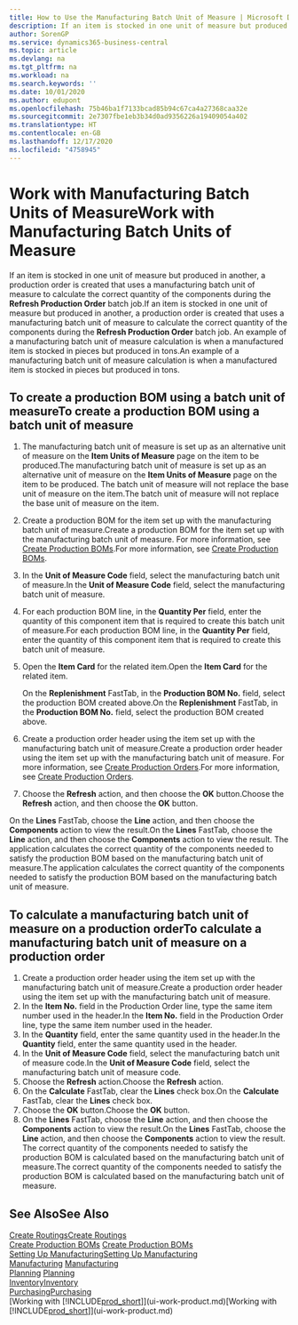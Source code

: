 ```yaml
---
title: How to Use the Manufacturing Batch Unit of Measure | Microsoft Docs
description: If an item is stocked in one unit of measure but produced in another, then the production order must be use a manufacturing batch unit of measure to calculate the correct quantity of components. An example of a manufacturing batch unit of measure calculation is when a manufactured item is stocked in pieces but produced in tons.
author: SorenGP
ms.service: dynamics365-business-central
ms.topic: article
ms.devlang: na
ms.tgt_pltfrm: na
ms.workload: na
ms.search.keywords: ''
ms.date: 10/01/2020
ms.author: edupont
ms.openlocfilehash: 75b46ba1f7133bcad85b94c67ca4a27368caa32e
ms.sourcegitcommit: 2e7307fbe1eb3b34d0ad9356226a19409054a402
ms.translationtype: HT
ms.contentlocale: en-GB
ms.lasthandoff: 12/17/2020
ms.locfileid: "4758945"
---
```

# <a name="work-with-manufacturing-batch-units-of-measure"></a><span data-ttu-id="46bab-104">Work with Manufacturing Batch Units of Measure</span><span class="sxs-lookup"><span data-stu-id="46bab-104">Work with Manufacturing Batch Units of Measure</span></span>
<span data-ttu-id="46bab-105">If an item is stocked in one unit of measure but produced in another, a production order is created that uses a manufacturing batch unit of measure to calculate the correct quantity of the components during the **Refresh Production Order** batch job.</span><span class="sxs-lookup"><span data-stu-id="46bab-105">If an item is stocked in one unit of measure but produced in another, a production order is created that uses a manufacturing batch unit of measure to calculate the correct quantity of the components during the **Refresh Production Order** batch job.</span></span> <span data-ttu-id="46bab-106">An example of a manufacturing batch unit of measure calculation is when a manufactured item is stocked in pieces but produced in tons.</span><span class="sxs-lookup"><span data-stu-id="46bab-106">An example of a manufacturing batch unit of measure calculation is when a manufactured item is stocked in pieces but produced in tons.</span></span>  

## <a name="to-create-a-production-bom-using-a-batch-unit-of-measure"></a><span data-ttu-id="46bab-107">To create a production BOM using a batch unit of measure</span><span class="sxs-lookup"><span data-stu-id="46bab-107">To create a production BOM using a batch unit of measure</span></span>  
1.  <span data-ttu-id="46bab-108">The manufacturing batch unit of measure is set up as an alternative unit of measure on the **Item Units of Measure** page on the item to be produced.</span><span class="sxs-lookup"><span data-stu-id="46bab-108">The manufacturing batch unit of measure is set up as an alternative unit of measure on the **Item Units of Measure** page on the item to be produced.</span></span> <span data-ttu-id="46bab-109">The batch unit of measure will not replace the base unit of measure on the item.</span><span class="sxs-lookup"><span data-stu-id="46bab-109">The batch unit of measure will not replace the base unit of measure on the item.</span></span>  
2.  <span data-ttu-id="46bab-110">Create a production BOM for the item set up with the manufacturing batch unit of measure.</span><span class="sxs-lookup"><span data-stu-id="46bab-110">Create a production BOM for the item set up with the manufacturing batch unit of measure.</span></span> <span data-ttu-id="46bab-111">For more information, see [Create Production BOMs](production-how-to-create-production-boms.md).</span><span class="sxs-lookup"><span data-stu-id="46bab-111">For more information, see [Create Production BOMs](production-how-to-create-production-boms.md).</span></span>  
3.  <span data-ttu-id="46bab-112">In the **Unit of Measure Code** field, select the manufacturing batch unit of measure.</span><span class="sxs-lookup"><span data-stu-id="46bab-112">In the **Unit of Measure Code** field, select the manufacturing batch unit of measure.</span></span>  
4.  <span data-ttu-id="46bab-113">For each production BOM line, in the **Quantity Per** field, enter the quantity of this component item that is required to create this batch unit of measure.</span><span class="sxs-lookup"><span data-stu-id="46bab-113">For each production BOM line, in the **Quantity Per** field, enter the quantity of this component item that is required to create this batch unit of measure.</span></span>  
5.  <span data-ttu-id="46bab-114">Open the **Item Card** for the related item.</span><span class="sxs-lookup"><span data-stu-id="46bab-114">Open the **Item Card** for the related item.</span></span>  

    <span data-ttu-id="46bab-115">On the **Replenishment** FastTab, in the **Production BOM No.** field, select the production BOM created above.</span><span class="sxs-lookup"><span data-stu-id="46bab-115">On the **Replenishment** FastTab, in the **Production BOM No.** field, select the production BOM created above.</span></span>  
6.  <span data-ttu-id="46bab-116">Create a production order header using the item set up with the manufacturing batch unit of measure.</span><span class="sxs-lookup"><span data-stu-id="46bab-116">Create a production order header using the item set up with the manufacturing batch unit of measure.</span></span> <span data-ttu-id="46bab-117">For more information, see [Create Production Orders](production-how-to-create-production-orders.md).</span><span class="sxs-lookup"><span data-stu-id="46bab-117">For more information, see [Create Production Orders](production-how-to-create-production-orders.md).</span></span>  
7.  <span data-ttu-id="46bab-118">Choose the **Refresh** action, and then choose  the **OK** button.</span><span class="sxs-lookup"><span data-stu-id="46bab-118">Choose the **Refresh** action, and then choose  the **OK** button.</span></span>  

<span data-ttu-id="46bab-119">On the **Lines** FastTab, choose the **Line** action, and then choose the **Components** action to view the result.</span><span class="sxs-lookup"><span data-stu-id="46bab-119">On the **Lines** FastTab, choose the **Line** action, and then choose the **Components** action to view the result.</span></span> <span data-ttu-id="46bab-120">The application calculates the correct quantity of the components needed to satisfy the production BOM based on the manufacturing batch unit of measure.</span><span class="sxs-lookup"><span data-stu-id="46bab-120">The application calculates the correct quantity of the components needed to satisfy the production BOM based on the manufacturing batch unit of measure.</span></span>  

## <a name="to-calculate-a-manufacturing-batch-unit-of-measure-on-a-production-order"></a><span data-ttu-id="46bab-121">To calculate a manufacturing batch unit of measure on a production order</span><span class="sxs-lookup"><span data-stu-id="46bab-121">To calculate a manufacturing batch unit of measure on a production order</span></span>  
1.  <span data-ttu-id="46bab-122">Create a production order header using the item set up with the manufacturing batch unit of measure.</span><span class="sxs-lookup"><span data-stu-id="46bab-122">Create a production order header using the item set up with the manufacturing batch unit of measure.</span></span>  
2.  <span data-ttu-id="46bab-123">In the **Item No.** field in the Production Order line, type the same item number used in the header.</span><span class="sxs-lookup"><span data-stu-id="46bab-123">In the **Item No.** field in the Production Order line, type the same item number used in the header.</span></span>  
3.  <span data-ttu-id="46bab-124">In the **Quantity** field, enter the same quantity used in the header.</span><span class="sxs-lookup"><span data-stu-id="46bab-124">In the **Quantity** field, enter the same quantity used in the header.</span></span>  
4.  <span data-ttu-id="46bab-125">In the **Unit of Measure Code** field, select the manufacturing batch unit of measure code.</span><span class="sxs-lookup"><span data-stu-id="46bab-125">In the **Unit of Measure Code** field, select the manufacturing batch unit of measure code.</span></span>  
5.  <span data-ttu-id="46bab-126">Choose the **Refresh** action.</span><span class="sxs-lookup"><span data-stu-id="46bab-126">Choose the **Refresh** action.</span></span>
6.  <span data-ttu-id="46bab-127">On the **Calculate** FastTab, clear the **Lines** check box.</span><span class="sxs-lookup"><span data-stu-id="46bab-127">On the **Calculate** FastTab, clear the **Lines** check box.</span></span>  
7.  <span data-ttu-id="46bab-128">Choose the **OK** button.</span><span class="sxs-lookup"><span data-stu-id="46bab-128">Choose the **OK** button.</span></span>  
8.  <span data-ttu-id="46bab-129">On the **Lines** FastTab, choose the **Line** action, and then choose the **Components** action to view the result.</span><span class="sxs-lookup"><span data-stu-id="46bab-129">On the **Lines** FastTab, choose the **Line** action, and then choose the **Components** action to view the result.</span></span> <span data-ttu-id="46bab-130">The correct quantity of the components needed to satisfy the production BOM is calculated based on the manufacturing batch unit of measure.</span><span class="sxs-lookup"><span data-stu-id="46bab-130">The correct quantity of the components needed to satisfy the production BOM is calculated based on the manufacturing batch unit of measure.</span></span>  

## <a name="see-also"></a><span data-ttu-id="46bab-131">See Also</span><span class="sxs-lookup"><span data-stu-id="46bab-131">See Also</span></span>  
[<span data-ttu-id="46bab-132">Create Routings</span><span class="sxs-lookup"><span data-stu-id="46bab-132">Create Routings</span></span>](production-how-to-create-routings.md)  
<span data-ttu-id="46bab-133">[Create Production BOMs](production-how-to-create-production-boms.md)   </span><span class="sxs-lookup"><span data-stu-id="46bab-133">[Create Production BOMs](production-how-to-create-production-boms.md)   </span></span>  
[<span data-ttu-id="46bab-134">Setting Up Manufacturing</span><span class="sxs-lookup"><span data-stu-id="46bab-134">Setting Up Manufacturing</span></span>](production-configure-production-processes.md)  
<span data-ttu-id="46bab-135">[Manufacturing](production-manage-manufacturing.md)  </span><span class="sxs-lookup"><span data-stu-id="46bab-135">[Manufacturing](production-manage-manufacturing.md)  </span></span>  
<span data-ttu-id="46bab-136">[Planning](production-planning.md) </span><span class="sxs-lookup"><span data-stu-id="46bab-136">[Planning](production-planning.md) </span></span>  
[<span data-ttu-id="46bab-137">Inventory</span><span class="sxs-lookup"><span data-stu-id="46bab-137">Inventory</span></span>](inventory-manage-inventory.md)  
[<span data-ttu-id="46bab-138">Purchasing</span><span class="sxs-lookup"><span data-stu-id="46bab-138">Purchasing</span></span>](purchasing-manage-purchasing.md)  
<span data-ttu-id="46bab-139">[Working with [!INCLUDE[prod_short](includes/prod_short.md)]](ui-work-product.md)</span><span class="sxs-lookup"><span data-stu-id="46bab-139">[Working with [!INCLUDE[prod_short](includes/prod_short.md)]](ui-work-product.md)</span></span>  
